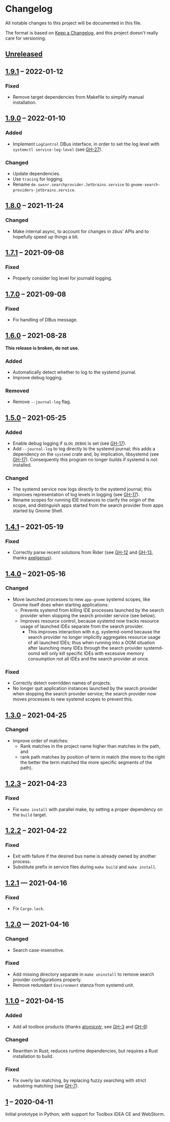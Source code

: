 # Changelog
All notable changes to this project will be documented in this file.

The format is based on [Keep a Changelog](https://keepachangelog.com/en/1.0.0/),
and this project doesn't really care for versioning.

## [Unreleased]

## [1.9.1] – 2022-01-12

### Fixed

- Remove target dependencies from Makefile to simplify manual installation.

## [1.9.0] – 2022-01-10

### Added
- Implement `LogControl` DBus interface, in order to set the log level with `systemctl service-log-level` (see [GH-27]).

### Changed
- Update dependencies.
- Use `tracing` for logging.
- Rename `de.swsnr.searchprovider.Jetbrains.service` to `gnome-search-providers-jetbrains.service`.

[GH-27]: https://codeberg.org/flausch/gnome-search-providers-jetbrains/pulls/27

## [1.8.0] – 2021-11-24

### Changed
- Make internal async, to account for changes in zbus' APIs and to hopefully speed up things a bit.

## [1.7.1] – 2021-09-08

### Fixed
- Properly consider log level for journald logging.

## [1.7.0] – 2021-09-08

### Fixed
- Fix handling of DBus message.

## [1.6.0] – 2021-08-28

**This release is broken, do not use.**

### Added
- Automatically detect whether to log to the systemd journal.
- Improve debug logging.

### Removed
- Remove `--journal-log` flag.

## [1.5.0] – 2021-05-25

### Added
- Enable debug logging if `$LOG_DEBUG` is set (see [GH-17]).
- Add `--journal-log` to log directly to the systemd journal; this adds a dependency on the `systemd` crate and, by implication, libsystemd (see [GH-17]).
  Consequently this program no longer builds if systemd is not installed.

### Changed
- The systemd service now logs directly to the systemd journal; this improves representation of log levels in logging (see [GH-17]).
- Rename scopes for running IDE instances to clarify the origin of the scope, and distinguish apps started from the search provider from apps started by Gnome Shell.

[GH-17]: https://codeberg.org/flausch/gnome-search-providers-jetbrains/pulls/17

## [1.4.1] – 2021-05-19

### Fixed

- Correctly parse recent solutions from Rider (see [GH-12] and [GH-13], thanks [axelgenus]).

[GH-12]: https://codeberg.org/flausch/gnome-search-providers-jetbrains/issues/12
[GH-13]: https://codeberg.org/flausch/gnome-search-providers-jetbrains/pulls/13

[axelgenus]: https://github.com/axelgenus

## [1.4.0] – 2021-05-16

### Changed
- Move launched processes to new `app-gnome` systemd scopes, like Gnome itself does when starting applications:
  - Prevents systemd from killing IDE processes launched by the search provider when stopping the search provider service (see below).
  - Improves resource control, because systemd now tracks resource usage of launched IDEs separate from the search provider.
    * This improves interaction with e.g. systemd-oomd because the search provider no longer implicitly aggregates resource usage of all launched IDEs; thus when running into a OOM situation after launching many IDEs through the search provider systemd-oomd will only kill specific IDEs with excessive memory consumption not all IDEs and the search provider at once.

### Fixed
- Correctly detect overridden names of projects.
- No longer quit application instances launched by the search provider when stopping the search provider service; the search provider now moves processes to new systemd scopes to prevent this.

## [1.3.0] – 2021-04-25

### Changed

- Improve order of matches:
  - Rank matches in the project name higher than matches in the path, and
  - rank path matches by position of term in match (the more to the right the better the term matched the more specific segments of the path).

## [1.2.3] – 2021-04-23

### Fixed

- Fix `make install` with parallel make, by setting a proper dependency on the `build` target.

## [1.2.2] – 2021-04-22

### Fixed

- Exit with failure if the desired bus name is already owned by another process.
- Substitute prefix in service files during `make build` and `make install`.

## [1.2.1] — 2021-04-16

### Fixed

- Fix `Cargo.lock`.

## [1.2.0] — 2021-04-16

### Changed

- Search case-insensitive.

### Fixed

- Add missing directory separate in `make uninstall` to remove search provider configurations properly.
- Remove redundant `Environment` stanza from systemd unit.

## [1.1.0] – 2021-04-15

### Added

- Add all toolbox products (thanks [atomicptr], see [GH-3] and [GH-6])

### Changed

- Rewritten in Rust; reduces runtime dependencies, but requires a Rust installation to build.

### Fixed

- Fix overly lax matching, by replacing fuzzy searching with strict substring matching (see [GH-7]).

[atomicptr]: https://github.com/atomicptr
[GH-3]: https://codeberg.org/flausch/gnome-search-providers-jetbrains/issues/3
[GH-6]: https://codeberg.org/flausch/gnome-search-providers-jetbrains/pulls/6
[GH-7]: https://codeberg.org/flausch/gnome-search-providers-jetbrains/issues/7

## [1] – 2020-04-11

Initial prototype in Python, with support for Toolbox IDEA CE and WebStorm.

[Unreleased]: https://codeberg.org/flausch/gnome-search-providers-jetbrains/compare/v1.9.1...HEAD
[1.9.1]: https://codeberg.org/flausch/gnome-search-providers-jetbrains/compare/v1.9.0...v1.9.1
[1.9.0]: https://codeberg.org/flausch/gnome-search-providers-jetbrains/compare/v1.8.0...v1.9.0
[1.8.0]: https://codeberg.org/flausch/gnome-search-providers-jetbrains/compare/v1.7.1...v1.8.0
[1.7.1]: https://codeberg.org/flausch/gnome-search-providers-jetbrains/compare/v1.7.0...v1.7.1
[1.7.0]: https://codeberg.org/flausch/gnome-search-providers-jetbrains/compare/v1.6.0...v1.7.0
[1.6.0]: https://codeberg.org/flausch/gnome-search-providers-jetbrains/compare/v1.5.0...v1.6.0
[1.5.0]: https://codeberg.org/flausch/gnome-search-providers-jetbrains/compare/v1.4.1...v1.5.0
[1.4.1]: https://codeberg.org/flausch/gnome-search-providers-jetbrains/compare/v1.4.0...v1.4.1
[1.4.0]: https://codeberg.org/flausch/gnome-search-providers-jetbrains/compare/v1.3.0...v1.4.0
[1.3.0]: https://codeberg.org/flausch/gnome-search-providers-jetbrains/compare/v1.2.3...v1.3.0
[1.2.3]: https://codeberg.org/flausch/gnome-search-providers-jetbrains/compare/v1.2.2...v1.2.3
[1.2.2]: https://codeberg.org/flausch/gnome-search-providers-jetbrains/compare/v1.2.1...v1.2.2
[1.2.1]: https://codeberg.org/flausch/gnome-search-providers-jetbrains/compare/v1.2.0...v1.2.1
[1.2.0]: https://codeberg.org/flausch/gnome-search-providers-jetbrains/compare/v1.1.0...v1.2.0
[1.1.0]: https://codeberg.org/flausch/gnome-search-providers-jetbrains/compare/v1...v1.1.0
[1]: https://codeberg.org/flausch/gnome-search-providers-jetbrains/releases/tag/v1
